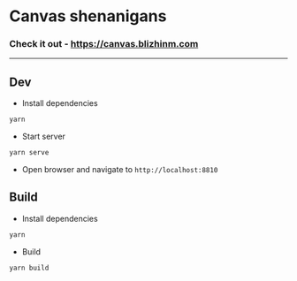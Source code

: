 # Canvas shenanigans

### Check it out - https://canvas.blizhinm.com

***

## Dev
- Install dependencies
```bash
yarn
```
- Start server
```bash
yarn serve
```
- Open browser and navigate to `http://localhost:8810`

## Build
- Install dependencies
```bash
yarn
```
- Build
```bash
yarn build
```